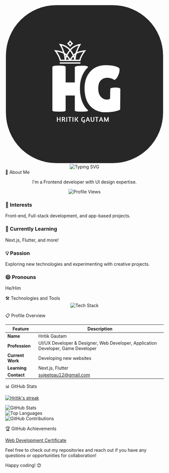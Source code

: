 <div align="center">
  <img src="Black and White Circle Business Logo_20250113_171119_0000.png" style="border-radius:4vh"/>  <img src="https://readme-typing-svg.demolab.com?font=Fira+Code&pause=1000&color=72F74D&width=435&lines=Hello%2C+%F0%9F%91%8B+I'M+HRITIK+GAUTAM.;A+UI%2FUX+Devloper+%26+Designer.;A+Web+dev+%2F+Application+devloper.;A+Game+devloper." alt="Typing SVG"/>
</div>🌟 About Me

<p align="center">I'm a Frontend developer with UI design expertise.</p><p align="center">
  <img src="https://komarev.com/ghpvc/?username=sujeet-12&style=flat-square&color=orange" alt="Profile Views" />
</p><div align="left">  <h3>👀 Interests</h3>
  <p>Front-end, Full-stack development, and app-based projects.</p>  <h3>🌱 Currently Learning</h3>
  <p>Next.js, Flutter, and more!</p>  <h3>💡 Passion</h3>
  <p>Exploring new technologies and experimenting with creative projects.</p>  <h3>😄 Pronouns</h3>
  <p>He/Him</p></div>🛠️ Technologies and Tools

<div align="center">
  <img src="https://skillicons.dev/icons?i=html,css,js,react,dart,firebase,github,tailwind,jquery,py,figma,vscode&theme=dark&perline=6" alt="Tech Stack" />
</div>

📋 Profile Overview

| Feature        | Description                                                                 |
|---------------|-----------------------------------------------------------------------------|
| **Name**      | Hritik Gautam                                                                |
| **Profession** | UI/UX Developer & Designer, Web Developer, Application Developer, Game Developer |
| **Current Work** | Developing new websites                                                     |
| **Learning**  | Next.js, Flutter                                                               |
| **Contact**   | <a href="mailto:sujeetgau12@gmail.com">sujeetgau12@gmail.com</a> |


📊 GitHub Stats

<a href="https://github.com/sujeet-12/github-readme-streak-stats">
      <img title="🔥 Get streak stats for your profile at git.io/streak-stats" alt="Hritik's streak" src="https://github-readme-streak-stats-eight.vercel.app/?user=DenverCoder1&theme=vue-dark&hide_border=true&short_numbers=true"/>
    </a>
    
![GitHub Stats](https://github-readme-stats.vercel.app/api?username=sujeet-12&show_icons=true&theme=vue-dark&count_private=true&include_all_commits=true&hide_border=true)  
![Top Languages](https://github-readme-stats.vercel.app/api/top-langs/?username=sujeet-12&theme=vue-dark&hide_border=true&include_all_commits=true&count_private=false&layout=compact)  
![GitHub Contributions](https://github-readme-activity-graph.vercel.app/graph?username=sujeet-12&theme=github)


🏆 GitHub Achievements

<a href="https://github.com/user-attachments/assets/a0eca326-97a4-482c-84a7-2120037fdc60">Web Development Certificate</a>

<p>Feel free to check out my repositories and reach out if you have any questions or opportunities for collaboration!</p><p>Happy coding! 😊</p>
